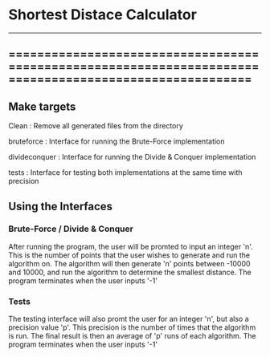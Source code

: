 # Shortest Distace Calculator #
                                                                                   
--------------------------------------------------------------------------------------------------------
========================================================================================================
--------------------------------------------------------------------------------------------------------

## Make targets ##

Clean : Remove all generated files from the directory

bruteforce : Interface for running the Brute-Force implementation

divideconquer : Interface for running the Divide & Conquer implementation

tests : Interface for testing both implementations at the same time with precision

## Using the Interfaces ##

### Brute-Force / Divide & Conquer ###

After running the program, the user will be promted to input an integer 'n'.
This is the number of points that the user wishes to generate and run the algorithm on.
The algorithm will then generate 'n' points between -10000 and 10000, and run the algorithm to determine
the smallest distance.
The program terminates when the user inputs '-1'

### Tests ###

The testing interface will also promt the user for an integer 'n', but also a precision value 'p'.
This precision is the number of times that the algorithm is run. The final result is then an average of
'p' runs of each algorithm.
The program terminates when the user inputs '-1'
